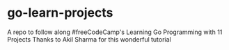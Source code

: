 # go-learn-projects

A repo to follow along #freeCodeCamp's Learning Go Programming with 11 Projects
Thanks to Akil Sharma for this wonderful tutorial
